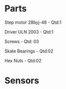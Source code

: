 # Parts
Step motor 28byj-48 - Qtd:1

Driver ULN 2003 - Qtd:1

Screws - Qtd: 03

Skate Bearings - Qtd:02

Hex Nuts - Qtd:02

# Sensors
